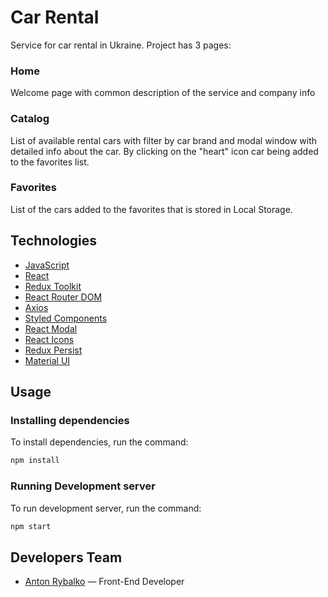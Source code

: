 # Car Rental

Service for car rental in Ukraine. Project has 3 pages:

  ### Home
  Welcome page with common description of the service and company info
  ### Catalog
  List of available rental cars with filter by car brand and modal window with detailed info about the car. By clicking on the "heart" icon car being added to the favorites list.
  ### Favorites
  List of the cars added to the favorites that is stored in Local Storage.

## Technologies

- [JavaScript](https://ecma-international.org/publications-and-standards/standards/ecma-262/)
- [React](https://react.dev/)
- [Redux Toolkit](https://www.npmjs.com/package/@reduxjs/toolkit)
- [React Router DOM](https://www.npmjs.com/package/react-router-dom)
- [Axios](https://www.npmjs.com/package/axios)
- [Styled Components](https://www.npmjs.com/package/styled-components)
- [React Modal](https://www.npmjs.com/package/react-modal)
- [React Icons](https://www.npmjs.com/package/react-icons)
- [Redux Persist](https://www.npmjs.com/package/redux-persist)
- [Material UI](https://mui.com/material-ui/getting-started/)

## Usage

### Installing dependencies

To install dependencies, run the command:

```sh
npm install
```

### Running Development server

To run development server, run the command:

```sh
npm start
```

## Developers Team

- [Anton Rybalko](https://www.linkedin.com/in/anton-rybalko/) — Front-End
  Developer
